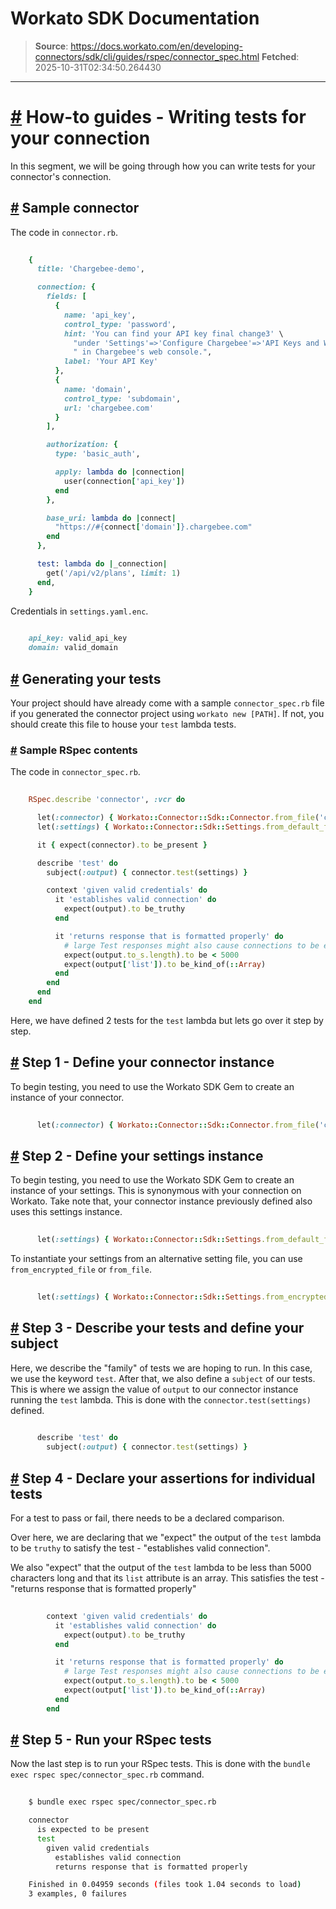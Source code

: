 # Workato SDK Documentation

> **Source**: https://docs.workato.com/en/developing-connectors/sdk/cli/guides/rspec/connector_spec.html
> **Fetched**: 2025-10-31T02:34:50.264430

---

# [#](<#how-to-guides-writing-tests-for-your-connection>) How-to guides - Writing tests for your connection

In this segment, we will be going through how you can write tests for your connector's connection.

## [#](<#sample-connector>) Sample connector

The code in `connector.rb`.
```ruby
 
    {
      title: 'Chargebee-demo',

      connection: {
        fields: [
          {
            name: 'api_key',
            control_type: 'password',
            hint: 'You can find your API key final change3' \
              "under 'Settings'=>'Configure Chargebee'=>'API Keys and Webhooks'" \
              " in Chargebee's web console.",
            label: 'Your API Key'
          },
          {
            name: 'domain',
            control_type: 'subdomain',
            url: 'chargebee.com'
          }
        ],

        authorization: {
          type: 'basic_auth',  

          apply: lambda do |connection|
            user(connection['api_key'])
          end
        },

        base_uri: lambda do |connect|
          "https://#{connect['domain']}.chargebee.com"
        end
      },

      test: lambda do |_connection|
        get('/api/v2/plans', limit: 1)
      end,
    }


```

Credentials in `settings.yaml.enc`.
```ruby
 
    api_key: valid_api_key
    domain: valid_domain


```

## [#](<#generating-your-tests>) Generating your tests

Your project should have already come with a sample `connector_spec.rb` file if you generated the connector project using `workato new [PATH]`. If not, you should create this file to house your `test` lambda tests.

### [#](<#sample-rspec-contents>) Sample RSpec contents

The code in `connector_spec.rb`.
```ruby
 
    RSpec.describe 'connector', :vcr do

      let(:connector) { Workato::Connector::Sdk::Connector.from_file('connector.rb', settings) }
      let(:settings) { Workato::Connector::Sdk::Settings.from_default_file }

      it { expect(connector).to be_present }

      describe 'test' do
        subject(:output) { connector.test(settings) }

        context 'given valid credentials' do
          it 'establishes valid connection' do
            expect(output).to be_truthy
          end

          it 'returns response that is formatted properly' do
            # large Test responses might also cause connections to be evaluated wrongly
            expect(output.to_s.length).to be < 5000
            expect(output['list']).to be_kind_of(::Array)
          end
        end
      end
    end


```

Here, we have defined 2 tests for the `test` lambda but lets go over it step by step.

## [#](<#step-1-define-your-connector-instance>) Step 1 - Define your connector instance

To begin testing, you need to use the Workato SDK Gem to create an instance of your connector.
```ruby
 
      let(:connector) { Workato::Connector::Sdk::Connector.from_file('connector.rb', settings) }


```

## [#](<#step-2-define-your-settings-instance>) Step 2 - Define your settings instance

To begin testing, you need to use the Workato SDK Gem to create an instance of your settings. This is synonymous with your connection on Workato. Take note that, your connector instance previously defined also uses this settings instance.
```ruby
 
      let(:settings) { Workato::Connector::Sdk::Settings.from_default_file }


```

To instantiate your settings from an alternative setting file, you can use `from_encrypted_file` or `from_file`.
```ruby
 
      let(:settings) { Workato::Connector::Sdk::Settings.from_encrypted_file('invalid_settings.yaml.enc') }


```

## [#](<#step-3-describe-your-tests-and-define-your-subject>) Step 3 - Describe your tests and define your subject

Here, we describe the "family" of tests we are hoping to run. In this case, we use the keyword `test`. After that, we also define a `subject` of our tests. This is where we assign the value of `output` to our connector instance running the `test` lambda. This is done with the `connector.test(settings)` defined.
```ruby
 
      describe 'test' do
        subject(:output) { connector.test(settings) }


```

## [#](<#step-4-declare-your-assertions-for-individual-tests>) Step 4 - Declare your assertions for individual tests

For a test to pass or fail, there needs to be a declared comparison.

Over here, we are declaring that we "expect" the output of the `test` lambda to be `truthy` to satisfy the test - "establishes valid connection".

We also "expect" that the output of the `test` lambda to be less than 5000 characters long and that its `list` attribute is an array. This satisfies the test - "returns response that is formatted properly"
```ruby
 
        context 'given valid credentials' do
          it 'establishes valid connection' do
            expect(output).to be_truthy
          end

          it 'returns response that is formatted properly' do
            # large Test responses might also cause connections to be evaluated wrongly
            expect(output.to_s.length).to be < 5000
            expect(output['list']).to be_kind_of(::Array)
          end
        end


```

## [#](<#step-5-run-your-rspec-tests>) Step 5 - Run your RSpec tests

Now the last step is to run your RSpec tests. This is done with the `bundle exec rspec spec/connector_spec.rb` command.
```bash
 
    $ bundle exec rspec spec/connector_spec.rb

    connector
      is expected to be present
      test
        given valid credentials
          establishes valid connection
          returns response that is formatted properly

    Finished in 0.04959 seconds (files took 1.04 seconds to load)
    3 examples, 0 failures


```
